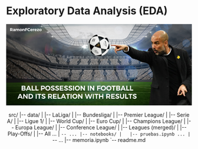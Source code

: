 <h1>Exploratory Data Analysis (EDA)</h1>
<div id="header" align="center">
  <img src="https://github.com/RamonFCerezo/EDA-Possession-in-football/blob/main/img/Ball%20Possession.png" width="800"/>

src/
|-- data/
|   |-- LaLiga/
|   |-- Bundesliga/
|   |-- Premier League/
|   |-- Serie A/
|   |-- Ligue 1/
|   |-- World Cup/
|   |-- Euro Cup/
|   |-- Champions League/
|   |-- Europa League/
|   |-- Conference League/
|   |-- Leagues (merged)/
|   |-- Play-Offs/
|   |-- All ...
|   `-- ...
|-- notebooks/
|   |-- pruebas.ipynb ...
|   `-- ...
|-- memoria.ipynb
`-- readme.md
